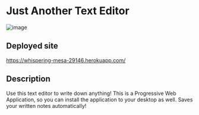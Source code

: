 # Just Another Text Editor
![image](https://user-images.githubusercontent.com/24867485/194732123-bda959eb-3050-4f8d-bd17-8aa5b9a2e0eb.png)

## Deployed site
https://whispering-mesa-29146.herokuapp.com/

## Description
Use this text editor to write down anything! This is a Progressive Web Application, so you can install the application to your desktop as well. Saves your written notes automatically!
